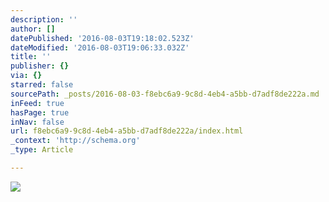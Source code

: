 ```yaml
---
description: ''
author: []
datePublished: '2016-08-03T19:18:02.523Z'
dateModified: '2016-08-03T19:06:33.032Z'
title: ''
publisher: {}
via: {}
starred: false
sourcePath: _posts/2016-08-03-f8ebc6a9-9c8d-4eb4-a5bb-d7adf8de222a.md
inFeed: true
hasPage: true
inNav: false
url: f8ebc6a9-9c8d-4eb4-a5bb-d7adf8de222a/index.html
_context: 'http://schema.org'
_type: Article

---
```

![](https://the-grid-user-content.s3-us-west-2.amazonaws.com/fa45fce9-aca9-4b52-b687-1f4ddbf18bea.png)